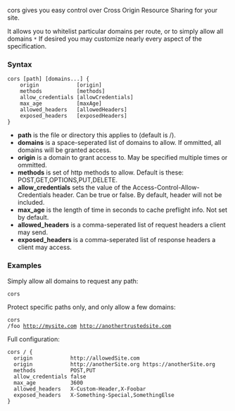 
cors gives you easy control over Cross Origin Resource Sharing for your site.

It allows you to whitelist particular domains per route, or to simply allow all domains `*` If desired you may customize nearly every aspect of the specification.

### Syntax

```
cors [path] [domains...] {
	origin            [origin]
	methods           [methods]
	allow_credentials [allowCredentials]
	max_age           [maxAge]
	allowed_headers   [allowedHeaders]
	exposed_headers   [exposedHeaders]
}
```

*   **path** is the file or directory this applies to (default is /).
*   **domains** is a space-seperated list of domains to allow. If ommitted, all domains will be granted access.
*   **origin** is a domain to grant access to. May be specified multiple times or ommitted.
*   **methods** is set of http methods to allow. Default is these: POST,GET,OPTIONS,PUT,DELETE.
*   **allow_credentials** sets the value of the Access-Control-Allow-Credentials header. Can be true or false. By default, header will not be included.
*   **max_age** is the length of time in seconds to cache preflight info. Not set by default.
*   **allowed_headers** is a comma-seperated list of request headers a client may send.
*   **exposed_headers** is a comma-seperated list of response headers a client may access.

### Examples

Simply allow all domains to request any path:

<code class="block"><span class="hl-directive">cors</span></code>

Protect specific paths only, and only allow a few domains:

<code class="block"><span class="hl-directive">cors</span> <span class="hl-arg">/foo http://mysite.com http://anothertrustedsite.com</span></code>

Full configuration:

```
cors / {
  origin            http://allowedSite.com
  origin            http://anotherSite.org https://anotherSite.org
  methods           POST,PUT
  allow_credentials false
  max_age           3600
  allowed_headers   X-Custom-Header,X-Foobar
  exposed_headers   X-Something-Special,SomethingElse
}
```
